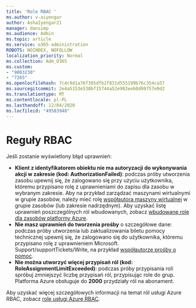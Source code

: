 ```yaml
---
title: 'Role RBAC '
ms.author: v-aiyengar
author: AshaIyengar21
manager: dansimp
ms.audience: Admin
ms.topic: article
ms.service: o365-administration
ROBOTS: NOINDEX, NOFOLLOW
localization_priority: Normal
ms.collection: Adm_O365
ms.custom:
- "9003230"
- "7265"
ms.openlocfilehash: 7c4c9d1a76f395dfb2f831d555199b76c354ca57
ms.sourcegitcommit: 2e4a5153e530bf15744a52e982eeb0d99757e9d2
ms.translationtype: MT
ms.contentlocale: pl-PL
ms.lasthandoff: 12/04/2020
ms.locfileid: "49583948"
---
```

# <a name="rbac-rules"></a>Reguły RBAC

Jeśli zostanie wyświetlony błąd uprawnień: 

- **Klient z identyfikatorem obiektu nie ma autoryzacji do wykonywania akcji w zakresie (kod: AuthorizationFailed)**: podczas próby utworzenia zasobu upewnij się, że zalogowano się przy użyciu użytkownika, któremu przypisano rolę z uprawnieniami do zapisu dla zasobu w wybranym zakresie. Aby na przykład zarządzać maszynami wirtualnymi w grupie zasobów, należy mieć rolę [współautora maszyny wirtualnej](https://docs.microsoft.com/azure/role-based-access-control/built-in-roles?WT.mc_id=Portal-Microsoft_Azure_Support#virtual-machine-contributor) w grupie zasobów (lub zakresie nadrzędnym). Aby uzyskać listę uprawnień poszczególnych ról wbudowanych, zobacz [wbudowane role dla zasobów platformy Azure](https://docs.microsoft.com/azure/role-based-access-control/built-in-roles?WT.mc_id=Portal-Microsoft_Azure_Support).
- **Nie masz uprawnień do tworzenia prośby** o szczegółowe dane: podczas próby utworzenia lub zaktualizowania biletu pomocy technicznej upewnij się, że zalogowano się do użytkownika, któremu przypisano rolę z uprawnieniem Microsoft. Support/supportTickets/Write, na przykład [współautorze prośby o pomoc](https://docs.microsoft.com/azure/role-based-access-control/built-in-roles?WT.mc_id=Portal-Microsoft_Azure_Support#support-request-contributor).
- **Nie można utworzyć więcej przypisań ról (kod: RoleAssignmentLimitExceeded)**: podczas próby przypisania roli spróbuj zmniejszyć liczbę przypisań ról, przypisując role do grup. Platforma Azure obsługuje do **2000** przydziały ról na abonament.

Aby uzyskać więcej szczegółowych informacji na temat ról usługi Azure RBAC, zobacz [role usługi Azure RBAC](https://docs.microsoft.com/azure/role-based-access-control/role-assignments-portal?WT.mc_id=Portal-Microsoft_Azure_Support).
